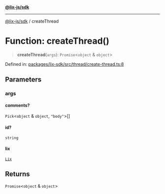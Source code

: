 [**@lix-js/sdk**](../README.md)

***

[@lix-js/sdk](../README.md) / createThread

# Function: createThread()

> **createThread**(`args`): `Promise`\<`object` & `object`\>

Defined in: [packages/lix-sdk/src/thread/create-thread.ts:8](https://github.com/opral/monorepo/blob/319d0a05c320245f48086433fd248754def09ccc/packages/lix-sdk/src/thread/create-thread.ts#L8)

## Parameters

### args

#### comments?

`Pick`\<`object` & `object`, `"body"`\>[]

#### id?

`string`

#### lix

[`Lix`](../type-aliases/Lix.md)

## Returns

`Promise`\<`object` & `object`\>
